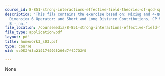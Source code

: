 ```yaml
---
course_id: 8-851-strong-interactions-effective-field-theories-of-qcd-spring-2006
description: 'This file contains the exercise based on: Mixing and 4-Quark Operators,
  Dimension 6 Operators and Short and Long Distance Contributions, CP Violation in
  B - nn.'
file_location: /coursemedia/8-851-strong-interactions-effective-field-theories-of-qcd-spring-2006/ee952fd3a2181748093206d7f42732f8_homework3_s03.pdf
file_type: application/pdf
layout: pdf
title: homework3_s03.pdf
type: course
uid: ee952fd3a2181748093206d7f42732f8

---
```

None